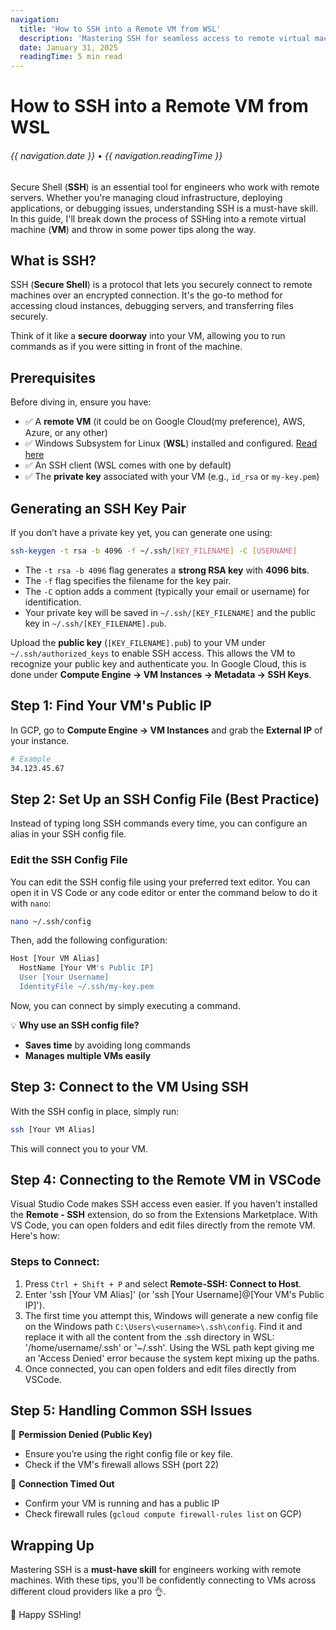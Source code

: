 ```yaml
---
navigation:
  title: 'How to SSH into a Remote VM from WSL'
  description: 'Mastering SSH for seamless access to remote virtual machines'
  date: January 31, 2025
  readingTime: 5 min read
---
```


# How to SSH into a Remote VM from WSL

<h6>

  {{ navigation.date }} &bull; {{ navigation.readingTime }}

</h6>

Secure Shell (**SSH**) is an essential tool for engineers who work with remote servers. Whether you're managing cloud infrastructure, deploying applications, or debugging issues, understanding SSH is a must-have skill. In this guide, I'll break down the process of SSHing into a remote virtual machine (**VM**) and throw in some power tips along the way.

## What is SSH?

SSH (**Secure Shell**) is a protocol that lets you securely connect to remote machines over an encrypted connection. It's the go-to method for accessing cloud instances, debugging servers, and transferring files securely.

Think of it like a **secure doorway** into your VM, allowing you to run commands as if you were sitting in front of the machine.

## Prerequisites

Before diving in, ensure you have:

- ✅ A **remote VM** (it could be on Google Cloud(my preference), AWS, Azure, or any other)
- ✅ Windows Subsystem for Linux (**WSL**) installed and configured. [Read here](https://learn.microsoft.com/en-us/windows/wsl/setup/environment)
- ✅ An SSH client (WSL comes with one by default)
- ✅ The **private key** associated with your VM (e.g., `id_rsa` or `my-key.pem`)

## Generating an SSH Key Pair

If you don’t have a private key yet, you can generate one using:

```bash
ssh-keygen -t rsa -b 4096 -f ~/.ssh/[KEY_FILENAME] -C [USERNAME]
```

- The `-t rsa -b 4096` flag generates a **strong RSA key** with **4096 bits**.
- The `-f` flag specifies the filename for the key pair.
- The `-C` option adds a comment (typically your email or username) for identification.
- Your private key will be saved in `~/.ssh/[KEY_FILENAME]` and the public key in `~/.ssh/[KEY_FILENAME].pub`.

Upload the **public key** (`[KEY_FILENAME].pub`) to your VM under `~/.ssh/authorized_keys` to enable SSH access. This allows the VM to recognize your public key and authenticate you. In Google Cloud, this is done under **Compute Engine → VM Instances → Metadata → SSH Keys**.

## Step 1: Find Your VM's Public IP

In GCP, go to **Compute Engine → VM Instances** and grab the **External IP** of your instance.

```bash
# Example
34.123.45.67
```

## Step 2: Set Up an SSH Config File (Best Practice)

Instead of typing long SSH commands every time, you can configure an alias in your SSH config file.

### Edit the SSH Config File
You can edit the SSH config file using your preferred text editor. You can open it in VS Code or any code editor or enter the command below to do it with `nano`:

```bash
nano ~/.ssh/config
```

Then, add the following configuration:

```bash
Host [Your VM Alias]
  HostName [Your VM's Public IP]
  User [Your Username]
  IdentityFile ~/.ssh/my-key.pem
```

Now, you can connect by simply executing a command.

💡 **Why use an SSH config file?**
- **Saves time** by avoiding long commands
- **Manages multiple VMs easily**

## Step 3: Connect to the VM Using SSH

With the SSH config in place, simply run:

```bash
ssh [Your VM Alias]
```
This will connect you to your VM.

## Step 4: Connecting to the Remote VM in VSCode

Visual Studio Code makes SSH access even easier. If you haven't installed the **Remote - SSH** extension, do so from the Extensions Marketplace. With VS Code, you can open folders and edit files directly from the remote VM. Here's how:

### Steps to Connect:
1. Press `Ctrl + Shift + P` and select **Remote-SSH: Connect to Host**.
2. Enter 'ssh [Your VM Alias]' (or 'ssh [Your Username]@[Your VM's Public IP]').
3. The first time you attempt this, Windows will generate a new config file on the Windows path `C:\Users\<username>\.ssh\config`. Find it and replace it with all the content from the .ssh directory in WSL: '/home/username/.ssh' or '~/.ssh'. Using the WSL path kept giving me an 'Access Denied' error because the system kept mixing up the paths.
4. Once connected, you can open folders and edit files directly from VSCode.

## Step 5: Handling Common SSH Issues

🚧 **Permission Denied (Public Key)**
- Ensure you’re using the right config file or key file.
- Check if the VM's firewall allows SSH (port 22)

🚧 **Connection Timed Out**
- Confirm your VM is running and has a public IP
- Check firewall rules (`gcloud compute firewall-rules list` on GCP)


## Wrapping Up

Mastering SSH is a **must-have skill** for engineers working with remote machines. With these tips, you'll be confidently connecting to VMs across different cloud providers like a pro 👌.

🚀 Happy SSHing!
